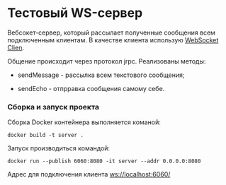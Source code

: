 # Тестовый WS-сервер

 Вебсокет-сервер, который рассылает полученные сообщения всем подключенным клиентам. В качестве клиента использую [WebSocket Clien](https://marketplace.visualstudio.com/items?itemName=mohamed-nouri.websocket-client).

 Общение происходит через протокол jrpc. Реализованы методы:

- sendMessage - рассылка всем текстового сообщения;

- sendEcho - отпрравка сообщения самому себе.

### Сборка и запуск проекта
  Сборка Docker контейнера выполняется команой:
  
    docker build -t server .
 
 Запуск производиться командой:
 
    docker run --publish 6060:8080 -it server --addr 0.0.0.0:8080

Адрес для подключения клиента [ws://localhost:6060/](ws://localhost:6060/)